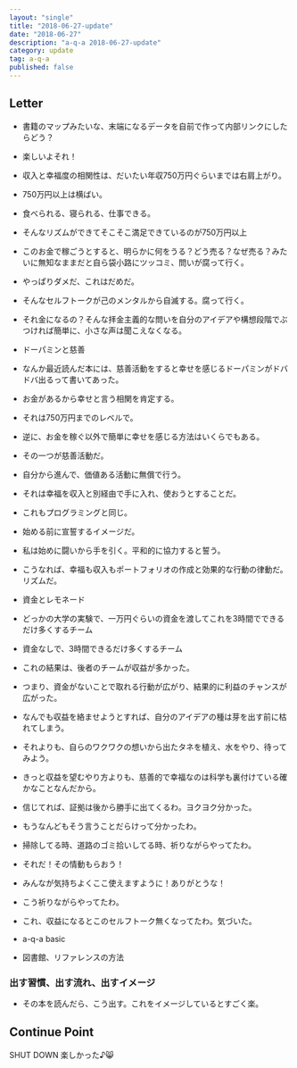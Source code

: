 ```yaml
---
layout: "single"
title: "2018-06-27-update"
date: "2018-06-27"
description: "a-q-a 2018-06-27-update"
category: update
tag: a-q-a
published: false
---
```


## Letter
- 書籍のマップみたいな、末端になるデータを自前で作って内部リンクにしたらどう？
- 楽しいよそれ！

- 収入と幸福度の相関性は、だいたい年収750万円ぐらいまでは右肩上がり。
- 750万円以上は横ばい。
- 食べられる、寝られる、仕事できる。
- そんなリズムができてそこそこ満足できているのが750万円以上

- このお金で稼ごうとすると、明らかに何をうる？どう売る？なぜ売る？みたいに無知なままだと自ら袋小路にツッコミ、問いが腐って行く。
- やっぱりダメだ、これはだめだ。
- そんなセルフトークが己のメンタルから自滅する。腐って行く。

- それ金になるの？そんな拝金主義的な問いを自分のアイデアや構想段階でぶつければ簡単に、小さな声は聞こえなくなる。


- ドーパミンと慈善
- なんか最近読んだ本には、慈善活動をすると幸せを感じるドーパミンがドバドバ出るって書いてあった。
- お金があるから幸せと言う相関を肯定する。
- それは750万円までのレベルで。
- 逆に、お金を稼ぐ以外で簡単に幸せを感じる方法はいくらでもある。
- その一つが慈善活動だ。
- 自分から進んで、価値ある活動に無償で行う。
- それは幸福を収入と別経由で手に入れ、使おうとすることだ。
- これもプログラミングと同じ。
- 始める前に宣誓するイメージだ。
- 私は始めに闘いから手を引く。平和的に協力すると誓う。
- こうなれば、幸福も収入もポートフォリオの作成と効果的な行動の律動だ。リズムだ。

- 資金とレモネード
- どっかの大学の実験で、一万円ぐらいの資金を渡してこれを3時間でできるだけ多くするチーム
- 資金なしで、3時間できるだけ多くするチーム
- これの結果は、後者のチームが収益が多かった。
- つまり、資金がないことで取れる行動が広がり、結果的に利益のチャンスが広がった。

- なんでも収益を絡ませようとすれば、自分のアイデアの種は芽を出す前に枯れてしまう。
- それよりも、自らのワクワクの想いから出たタネを植え、水をやり、待ってみよう。
- きっと収益を望むやり方よりも、慈善的で幸福なのは科学も裏付けている確かなことなんだから。

- 信じてれば、証拠は後から勝手に出てくるわ。ヨクヨク分かった。
- もうなんどもそう言うことだらけって分かったわ。

- 掃除してる時、道路のゴミ拾いしてる時、祈りながらやってたわ。
- それだ！その情動もらおう！
- みんなが気持ちよくここ使えますように！ありがとうな！
- こう祈りながらやってたわ。
- これ、収益になるとこのセルフトーク無くなってたわ。気づいた。

- a-q-a basic

- 図書館、リファレンスの方法

### 出す習慣、出す流れ、出すイメージ
- その本を読んだら、こう出す。これをイメージしているとすごく楽。
## Continue Point

SHUT DOWN
楽しかった♪:smile_cat:
